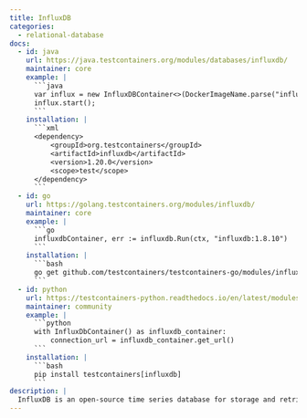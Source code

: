 ```yaml
---
title: InfluxDB
categories:
  - relational-database
docs:
  - id: java
    url: https://java.testcontainers.org/modules/databases/influxdb/
    maintainer: core
    example: |
      ```java
      var influx = new InfluxDBContainer<>(DockerImageName.parse("influxdb:2.0.7"));
      influx.start();
      ```
    installation: |
      ```xml
      <dependency>
          <groupId>org.testcontainers</groupId>
          <artifactId>influxdb</artifactId>
          <version>1.20.0</version>
          <scope>test</scope>
      </dependency>
      ```
  - id: go
    url: https://golang.testcontainers.org/modules/influxdb/
    maintainer: core
    example: |
      ```go
      influxdbContainer, err := influxdb.Run(ctx, "influxdb:1.8.10")
      ```
    installation: |
      ```bash
      go get github.com/testcontainers/testcontainers-go/modules/influxdb
      ```
  - id: python
    url: https://testcontainers-python.readthedocs.io/en/latest/modules/influxdb/README.html
    maintainer: community
    example: |
      ```python
      with InfluxDbContainer() as influxdb_container:
          connection_url = influxdb_container.get_url()
      ```
    installation: |
      ```bash
      pip install testcontainers[influxdb]
      ```
description: |
  InfluxDB is an open-source time series database for storage and retrieval of time series data in fields such as operations monitoring, application metrics, Internet of Things sensor data, and real-time analytics.
---
```

